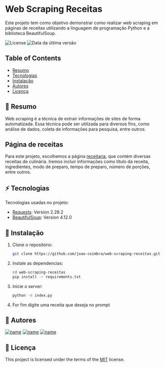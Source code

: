 # Web Scraping Receitas

Este projeto tem como objetivo demonstrar como realizar web scraping em páginas de receitas utilizando a linguagem de programação Python e a biblioteca BeautifulSoup.

![License](https://img.shields.io/badge/license-MIT-green) ![Data da última versão](https://img.shields.io/badge/release%20date-march-blue)

## Table of Contents

-   [Resumo](#pushpin-resumo)
-   [Tecnologias](#zap-tecnologias)
-   [Instalação](#wrench-instalação)
-   [Autores](#gem-autores)
-   [Licença](#scroll-licença)

## :pushpin: Resumo

Web scraping é a técnica de extrair informações de sites de forma automatizada. Essa técnica pode ser utilizada para diversos fins, como análise de dados, coleta de informações para pesquisa, entre outros.

## Página de receitas

Para este projeto, escolhemos a página [receitaria](https://receitaria.com.br), que contém diversas receitas de culinária. Iremos incluir informações como título da receita, ingredientes, modo de preparo, tempo de preparo, número de porções, entre outros.

## :zap: Tecnologias

Tecnologias usadas no projeto:

-   [Requests](https://pypi.org/project/requests/): Version 2.28.2
-   [BeautifulSoup](https://pypi.org/project/beautifulsoup4/): Version 4.12.0

## :wrench: Instalação

1. Clone o repositório:

    ```bash
    git clone https://github.com/joao-coimbra/web-scraping-receitas.git
    ```

2. Instale as dependencias:

    ```bash
    cd web-scraping-receitas
    pip install -r requirements.txt
    ```

3. Inicie o server:

    ```bash
    python -m index.py
    ```

4. For fim digite uma receita que deseja no prompt

## :gem: Autores

[![name](https://avatars.githubusercontent.com/u/61300191?s=80&v=4)](https://github.com/joao-coimbra)
[![name](https://avatars.githubusercontent.com/u/64169738?s=80&v=4)](https://github.com/alvarezfelipe)
[![name](https://avatars.githubusercontent.com/u/126487510?s=80)](https://github.com/thiagoRocha534)

## :scroll: Licença

This project is licensed under the terms of the [MIT](https://choosealicense.com/licenses/mit/) license.
